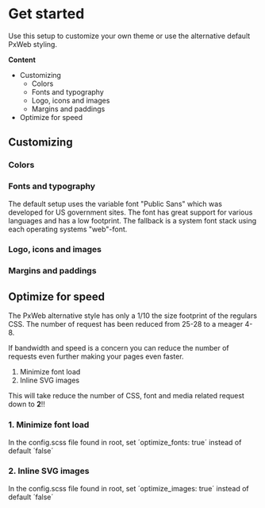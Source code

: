 # Get started

Use this setup to customize your own theme or use the alternative default PxWeb styling.

**Content**

- Customizing
  - Colors
  - Fonts and typography
  - Logo, icons and images
  - Margins and paddings
- Optimize for speed


## Customizing

### Colors

### Fonts and typography

The default setup uses the variable font "Public Sans" which was developed for US government sites. The font has great support for various languages and has a low footprint. The fallback is a system font stack using each operating systems "web"-font.

### Logo, icons and images

### Margins and paddings

## Optimize for speed

The PxWeb alternative style has only a 1/10 the size footprint of the regulars CSS. The number of request has been reduced from 25-28 to a meager 4-8.

If bandwidth and speed is a concern you can reduce the number of requests even further making your pages even faster.

1. Minimize font load
2. Inline SVG images

This will take reduce the number of CSS, font and media related request down to **2**!!

### 1. Minimize font load

In the config.scss file found in root, set ´optimize_fonts: true´ instead of default ´false´

### 2. Inline SVG images

In the config.scss file found in root, set ´optimize_images: true´ instead of default ´false´